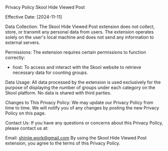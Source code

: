 Privacy Policy
Skool Hide Viewed Post

Effective Date: [2024-11-11]

Data Collection: The Skool Hide Viewed Post extension does not collect, store, or transmit any personal data from users. The extension operates solely on the user's local machine and does not send any information to external servers.

Permissions: The extension requires certain permissions to function correctly:

- host: To access and interact with the Skool website to retrieve necessary data for counting groups.

Data Usage: All data processed by the extension is used exclusively for the purpose of displaying the number of groups under each category on the Skool platform. No data is shared with third parties.

Changes to This Privacy Policy: We may update our Privacy Policy from time to time. We will notify you of any changes by posting the new Privacy Policy on this page.

Contact Us: If you have any questions or concerns about this Privacy Policy, please contact us at:

Email: shinjie.work@gmail.com
By using the Skool Hide Viewed Post extension, you agree to the terms of this Privacy Policy.
